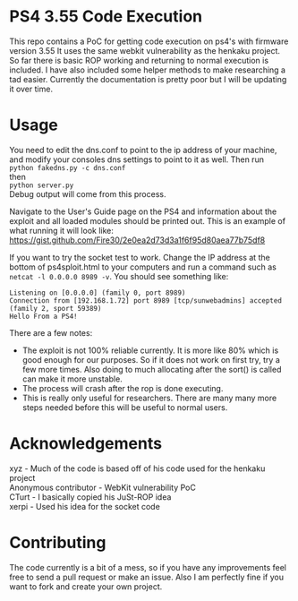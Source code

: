 PS4 3.55 Code Execution
==============
This repo contains a PoC for getting code execution on ps4's with firmware version 3.55 It uses the same webkit vulnerability as the henkaku project. So far there is basic ROP working and returning to normal execution is included. I have also included some helper methods to make researching a tad easier. Currently the documentation is pretty poor but I will  be updating it over time.

Usage
==============
You need to edit the dns.conf to point to the ip address of your machine, and modify your consoles dns settings to point to it as well. Then run  
`python fakedns.py -c dns.conf`  
then  
`python server.py`  
Debug output will come from this process.  

Navigate to the User's Guide page on the PS4 and information about the exploit and all loaded modules should be printed out. This is an example of what running it will look like:
https://gist.github.com/Fire30/2e0ea2d73d3a1f6f95d80aea77b75df8

If you want to try the socket test to work. Change the IP address at the bottom of ps4sploit.html to your computers and run a command such as `netcat -l 0.0.0.0 8989 -v`. You should see something like:
```
Listening on [0.0.0.0] (family 0, port 8989)
Connection from [192.168.1.72] port 8989 [tcp/sunwebadmins] accepted (family 2, sport 59389)
Hello From a PS4!
```

There are a few notes:
* The exploit is not 100% reliable currently. It is more like 80% which is good enough for our purposes. So if it does not work on first try, try a few more times. Also doing to much allocating after the sort() is called can make it more unstable.
* The process will crash after the rop is done executing.
* This is really only useful for researchers. There are many many more steps needed before this will be useful to normal users.

Acknowledgements
================
xyz - Much of the code is based off of his code used for the henkaku project  
Anonymous contributor - WebKit vulnerability PoC  
CTurt - I basically copied his JuSt-ROP idea  
xerpi - Used his idea for the socket code


Contributing
================
The code currently is a bit of a mess, so if you have any improvements feel free to send a pull request or make an issue. Also I am perfectly fine if you want to fork and create your own project.
